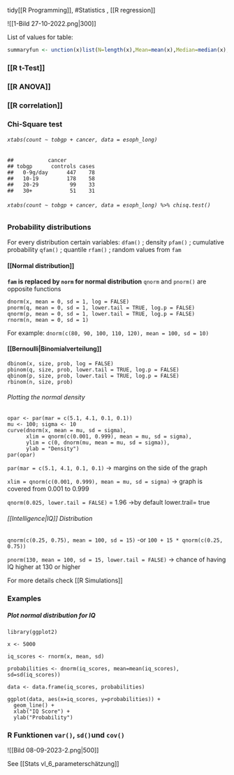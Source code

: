 tidy[[R Programming]], #Statistics , [[R regression]]

![[1-Bild 27-10-2022.png|300]]

List of values for table:
```r
summaryfun <- unction(x)list(N=length(x),Mean=mean(x),Median=median(x),SD=sd(x),Min=min(x),Max=max(x))

```

### [[R t-Test]]


### [[R ANOVA]]

### [[R correlation]]


### Chi-Square test

###### `xtabs(count ~ tobgp + cancer, data = esoph_long)`
```
##           cancer
## tobgp      controls cases
##   0-9g/day      447    78
##   10-19         178    58
##   20-29          99    33
##   30+            51    31
```
###### `xtabs(count ~ tobgp + cancer, data = esoph_long) %>% chisq.test()`


### Probability distributions

For every distribution certain variables:
`dfam()`  ; density
`pfam()`  ; cumulative probability
`qfam()`  ; quantile
`rfam()`  ; random values from `fam`


#### [[Normal distribution]]

**`fam` is replaced by `norm` for normal distribution**
`qnorm` and `pnorm()` are opposite functions
```
dnorm(x, mean = 0, sd = 1, log = FALSE)
pnorm(q, mean = 0, sd = 1, lower.tail = TRUE, log.p = FALSE)
qnorm(p, mean = 0, sd = 1, lower.tail = TRUE, log.p = FALSE)
rnorm(n, mean = 0, sd = 1)
```
For example:
`dnorm(c(80, 90, 100, 110, 120), mean = 100, sd = 10)`

#### [[Bernoulli|Binomialverteilung]]

```
dbinom(x, size, prob, log = FALSE)
pbinom(q, size, prob, lower.tail = TRUE, log.p = FALSE)
qbinom(p, size, prob, lower.tail = TRUE, log.p = FALSE)
rbinom(n, size, prob)
```



###### Plotting the normal density
```
opar <- par(mar = c(5.1, 4.1, 0.1, 0.1))
mu <- 100; sigma <- 10
curve(dnorm(x, mean = mu, sd = sigma),
      xlim = qnorm(c(0.001, 0.999), mean = mu, sd = sigma),
      ylim = c(0, dnorm(mu, mean = mu, sd = sigma)),
      ylab = "Density")
par(opar)
```
`par(mar = c(5.1, 4.1, 0.1, 0.1)`
-> margins on the side of the graph

`xlim = qnorm(c(0.001, 0.999), mean = mu, sd = sigma)`
-> graph is covered from 0.001 to 0.999

`qnorm(0.025, lower.tail = FALSE)` = 1.96
->by default lower.trail= true

###### [[Intelligence|IQ]] Distribution
`qnorm(c(0.25, 0.75), mean = 100, sd = 15)` 
-or `100 + 15 * qnorm(c(0.25, 0.75))`

`pnorm(130, mean = 100, sd = 15, lower.tail = FALSE)`
-> chance of having IQ higher at 130 or higher


 For more details check [[R Simulations]]


### Examples
##### Plot normal distribution for IQ
```
library(ggplot2)

x <- 5000

iq_scores <- rnorm(x, mean, sd)

probabilities <- dnorm(iq_scores, mean=mean(iq_scores), sd=sd(iq_scores))

data <- data.frame(iq_scores, probabilities)

ggplot(data, aes(x=iq_scores, y=probabilities)) +
  geom_line() +
  xlab("IQ Score") +
  ylab("Probability")
```



### R Funktionen `var()`, `sd()`und `cov()`
![[Bild 08-09-2023-2.png|500]]

See [[Stats vl_6_parameterschätzung]]

